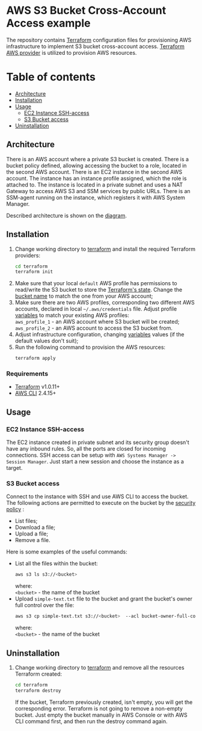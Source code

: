 <!--
  Title: AWS S3 Bucket Cross-Account Access Terraform example
  Description: Provisions AWS infrastructure with Terraform to demonstrate: S3 cross-account access, AWS Systems Manager Session Manager SSH access to an EC2 instance, deployed to a private network with no inbound rules declared in its security group  
  Author: Dmitry Losev
  -->

# AWS S3 Bucket Cross-Account Access example

The repository contains [Terraform](https://www.terraform.io) configuration files for provisioning AWS infrastructure
to implement S3 bucket cross-account access. [Terraform AWS provider](https://registry.terraform.io/providers/hashicorp/aws/latest/docs)
is utilized to provision AWS resources.

# Table of contents

* [Architecture](#architecture)
* [Installation](#installation)
* [Usage](#usage)
  * [EC2 Instance SSH-access](#ec2-instance-ssh-access)
  * [S3 Bucket access](#s3-bucket-access)
* [Uninstallation](#uninstallation)

## Architecture

There is an AWS account where a private S3 bucket is created. There is a bucket policy defined, allowing accessing the
bucket to a role, located in the second AWS account. There is an EC2 instance in the second AWS account. The instance has
an instance profile assigned, which the role is attached to. The instance is located in a private subnet and uses a NAT
Gateway to access AWS S3 and SSM services by public URLs. There is an SSM-agent running on the instance, which registers
it with AWS System Manager.

Described architecture is shown on the [diagram](diagram.pdf). 

## Installation

1. Change working directory to [terraform](terraform) and install the required Terraform providers:
    ```bash
    cd terraform
    terraform init
    ```
2. Make sure that your local `default` AWS profile has permissions to read/write the S3 bucket to store the
[Terraform's state](https://www.terraform.io/language/settings/backends/s3). Change the [bucket name](terraform/versions.tf)
to match the one from your AWS account;
3. Make sure there are two AWS profiles, corresponding two different AWS accounts, declared in local `~/.aws/credentials`
file. Adjust profile [variables](terraform/variables.tf) to match your existing AWS profiles:\
    `aws_profile_1` - an AWS account where S3 bucket will be created;\
    `aws_profile_2` - an AWS account to access the S3 bucket from.
4. Adjust infrastructure configuration, changing [variables](terraform/variables.tf) values (if the default values don't suit);
5. Run the following command to provision the AWS resources:
    ```bash
    terraform apply
    ```

### Requirements

* [Terraform](https://www.terraform.io) v1.0.11+
* [AWS CLI](https://aws.amazon.com/cli/) 2.4.15+

## Usage

### EC2 Instance SSH-access

The EC2 instance created in private subnet and its security group doesn't have any inbound rules. So, all the ports are
closed for incoming connections. SSH access can be setup with `AWS Systems Manager -> Session Manager`. Just start a new
session and choose the instance as a target.

### S3 Bucket access

Connect to the instance with SSH and use AWS CLI to access the bucket. The following actions are permitted to execute on
the bucket by the [security policy](terraform/policies/bucket-access-policy.json) :
* List files;
* Download a file;
* Upload a file;
* Remove a file.

Here is some examples of the useful commands:
* List all the files within the bucket:
    ```bash
    aws s3 ls s3://<bucket>
    ```
    where:\
    `<bucket>` - the name of the bucket
* Upload `simple-text.txt` file to the bucket and grant the bucket's owner full control over the file:
    ```bash
    aws s3 cp simple-text.txt s3://<bucket>  --acl bucket-owner-full-control
    ```
    where:\
     `<bucket>` - the name of the bucket

## Uninstallation

1. Change working directory to [terraform](terraform) and remove all the resources Terraform created:
    ```bash
    cd terraform
    terraform destroy
    ```
   If the bucket, Terraform previously created, isn't empty, you will get the corresponding error. Terraform is not
going to remove a non-empty bucket. Just empty the bucket manually in AWS Console or with AWS CLI command first, and
then run the destroy command again.  
